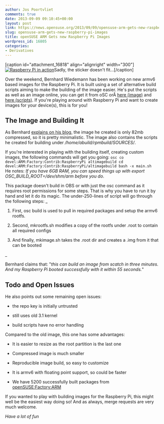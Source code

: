 ```yaml
---
author: Jos Poortvliet
comments: true
date: 2013-09-09 09:10:45+00:00
layout: post
link: https://news.opensuse.org/2013/09/09/opensuse-arm-gets-new-raspberry-pi-images/
slug: opensuse-arm-gets-new-raspberry-pi-images
title: openSUSE ARM Gets new Raspberry Pi Images
wordpress_id: 16805
categories:
- Derivatives
---
```


[caption id="attachment_16818" align="alignright" width="300"][![Raspberry Pi in action](//news.opensuse.org/wp-content/uploads/2013/09/IMG_20130907_133512.jpg)](//news.opensuse.org/wp-content/uploads/2013/09/IMG_20130907_133512.jpg)Sadly, the sticker doesn't fit...[/caption]

Over the weekend, Bernhard Wiedemann has been working on new armv6 based images for the Raspberry Pi. It is built using a set of alternative build scripts aiming to make the building of the image easier. He's put the scripts as well as an image online, you can get it from oSC orÂ [here (image)](http://www.zq1.de/~bernhard/linux/opensuse/raspberrypi-opensuse-20130907.img.xz) and [here (scripts)](https://build.opensuse.org/package/show/devel:ARM:Factory:Contrib:RaspberryPi/altimagebuild). If you're playing around with Raspberry Pi and want to create images for your device(s), this is for you!



## The Image and Building It


As Bernhard [explains on his blog](https://lizards.opensuse.org/2013/09/07/new-raspberry-pi-image/), the image he created is only 82mb compressed, so it is pretty minimalistic. The image also contains the scripts he created for building under _/home/abuild/rpmbuild/SOURCES/_.

If you're interested in playing with the building itself, creating custom images, the following commands will get you going:
`osc co devel:ARM:Factory:Contrib:RaspberryPi altimagebuild
cd devel:ARM:Factory:Contrib:RaspberryPi/altimagebuild
bash -x main.sh
`
He notes: _If you have 6GB RAM, you can speed things up with export OSC_BUILD_ROOT=/dev/shm/arm before you do_.

This package doesn't build in OBS or with just the osc command as it requires root permissions for some steps. That is why you have to run it by hand and let it do its magic. The under-250-lines of script will go through the following steps:
_


	
  1. First, osc build is used to pull in required packages and setup the armv6 rootfs.

	
  2. Second, mkrootfs.sh modifies a copy of the rootfs under .root to contain all required configs

	
  3. And finally, mkimage.sh takes the .root dir and creates a .img from it that can be booted


_

Bernhard claims that: "_this can build an image from scatch in three minutes. And my Raspberry Pi booted successfully with it within 55 seconds._"



## Todo and Open Issues


He also points out some remaining open issues:



	
  * the repo key is initially untrusted

	
  * still uses old 3.1 kernel

	
  * build scripts have no error handling


Compared to the old image, this one has some advantages:

	
  * It is easier to resize as the root partition is the last one

	
  * Compressed image is much smaller

	
  * Reproducible image build, so easy to customize

	
  * It is armv6 with floating point support, so could be faster

	
  * We have 5200 successfully built packages from [openSUSE:Factory:ARM](http://download.opensuse.org/ports/armv6hl/factory/repo/oss/)



If you wanted to play with building images for the Raspberry Pi, this might well be the easiest way doing so! And as always, merge requests are very much welcome.

_Have a lot of fun_
